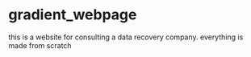 # gradient_webpage
this is a website for consulting a data recovery company. everything is made from scratch
